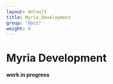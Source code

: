 ```yaml
---
layout: default
title: Myria Development
group: "docs"
weight: 4
---
```


# Myria Development

**work in progress**